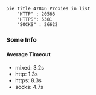 
```mermaid
pie title 47846 Proxies in list
    "HTTP" : 20566
    "HTTPS": 5381
    "SOCKS" : 26622
```

### Some Info
#### Average Timeout

- mixed: 3.2s
- http: 1.3s
- https: 8.3s
- socks: 4.7s